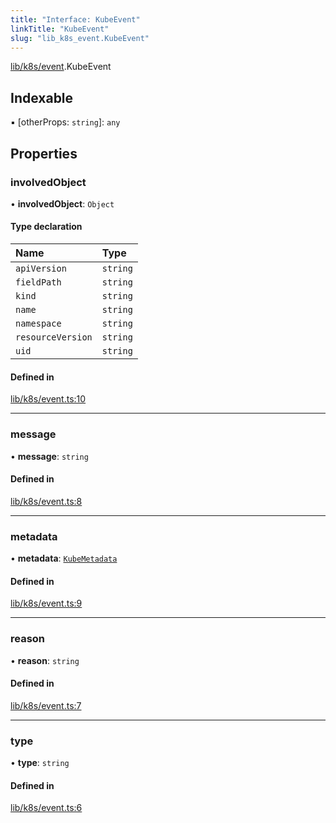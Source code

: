 ```yaml
---
title: "Interface: KubeEvent"
linkTitle: "KubeEvent"
slug: "lib_k8s_event.KubeEvent"
---
```


[lib/k8s/event](../modules/lib_k8s_event.md).KubeEvent

## Indexable

▪ [otherProps: `string`]: `any`

## Properties

### involvedObject

• **involvedObject**: `Object`

#### Type declaration

| Name | Type |
| :------ | :------ |
| `apiVersion` | `string` |
| `fieldPath` | `string` |
| `kind` | `string` |
| `name` | `string` |
| `namespace` | `string` |
| `resourceVersion` | `string` |
| `uid` | `string` |

#### Defined in

[lib/k8s/event.ts:10](https://github.com/kinvolk/headlamp/blob/168f394/frontend/src/lib/k8s/event.ts#L10)

___

### message

• **message**: `string`

#### Defined in

[lib/k8s/event.ts:8](https://github.com/kinvolk/headlamp/blob/168f394/frontend/src/lib/k8s/event.ts#L8)

___

### metadata

• **metadata**: [`KubeMetadata`](lib_k8s_cluster.KubeMetadata.md)

#### Defined in

[lib/k8s/event.ts:9](https://github.com/kinvolk/headlamp/blob/168f394/frontend/src/lib/k8s/event.ts#L9)

___

### reason

• **reason**: `string`

#### Defined in

[lib/k8s/event.ts:7](https://github.com/kinvolk/headlamp/blob/168f394/frontend/src/lib/k8s/event.ts#L7)

___

### type

• **type**: `string`

#### Defined in

[lib/k8s/event.ts:6](https://github.com/kinvolk/headlamp/blob/168f394/frontend/src/lib/k8s/event.ts#L6)

